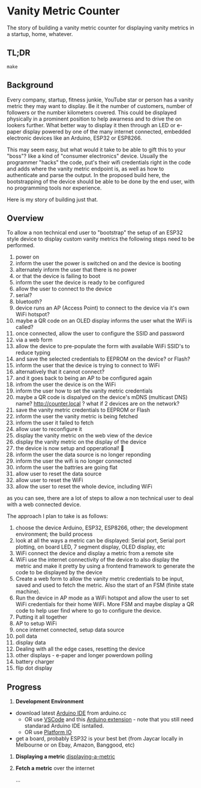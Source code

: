 # Vanity Metric Counter

The story of building a vanity metric counter for displaying vanity metrics in a startup, home, whatever.

## TL;DR

```
make
```

## Background

Every company, startup, fitness junkie, YouTube star or person has a vanity metric they may want to display. Be it the number of customers, number of followers or the number kilometers covered. This could be displayed physically in a prominent position to help awarness and to drive the on lookers further. What better way to display it then through an LED or e-paper display powered by one of the many internet connected, embedded electronic devices like an Arduino, ESP32 or ESP8266.

This may seem easy, but what would it take to be able to gift this to your "boss"? like a kind of "consumer electronics" device. Usually the programmer "hacks" the code, put's their wifi credentials right in the code and adds where the vanity metric endpoint is, as well as how to authenticate and parse the output. In the proposed build here, the bootstrapping of the device should be able to be done by the end user, with no programming tools nor experience.

Here is my story of building just that.

## Overview

To allow a non technical end user to "bootstrap" the setup of an ESP32 style device to display custom vanity metrics the following steps need to be performed.

1. power on
1. inform the user the power is switched on and the device is booting
  1. alternately inform the user that there is no power
  1. or that the device is failing to boot
1. inform the user the device is ready to be configured
1. allow the user to connect to the device
  1. serial?
  1. bluetooth?
  1. device runs an AP (Access Point) to connect to the device via it's own WiFi hotspot?
  1. maybe a QR code on an OLED display informs the user what the WiFi is called?
1. once connected, allow the user to configure the SSID and password
  1. via a web form
  1. allow the device to pre-populate the form with available WiFi SSID's to reduce typing
  1. and save the selected credentials to EEPROM on the device? or Flash?
1. inform the user that the device is trying to connect to WiFi
  1. alternatively that it cannot connect?
  1. and it goes back to being an AP to be configured again
1. infrom the user the device is on the WiFi
1. inform the user how to set the vanity metric credentials
  1. maybe a QR code is dispalyed on the device's mDNS (multicast DNS) name? http://counter.local ? what if 2 devices are on the network?
1. save the vanity metric credentials to EEPROM or Flash
1. inform the user the vanity metric is being fetched
  1. inform the user it failed to fetch
  1. allow user to reconfigure it
1. display the vanity metric on the web view of the device
1. display the vanity metric on the display of the device
1. the device is now setup and opperational! 🎉
1. inform the user the data source is no longer reponding
1. inform the user the wifi is no longer connected
1. inform the user the battries are going flat
1. allow user to reset the data source
1. allow user to reset the WiFi
1. allow the user to reset the whole device, including WiFi

as you can see, there are a lot of steps to allow a non technical user to deal with a web connected device.

The approach I plan to take is as follows:

1. choose the device Arduino, ESP32, ESP8266, other; the development environment; the build process
1. look at all the ways a metric can be displayed: Serial port, Serial port plotting, on board LED, 7 segment display, OLED display, etc
1. WiFi connect the device and display a metric from a remote site
1. WiFi use the internet connectivity of the device to also display the metric and make it pretty by using a frontend framework to generate the code to be displayed by the device
1. Create a web form to allow the vanity metric credentials to be input, saved and used to fetch the metric. Also the start of an FSM (finite state machine).
1. Run the device in AP mode as a WiFi hotspot and allow the user to set WiFi credentials for their home WiFi. More FSM and maybe display a QR code to help user find where to go to configure the device.
1. Putting it all together
  1. AP to setup WiFi
  1. once internet connected, setup data source
  1. poll data
  1. display data
1. Dealing with all the edge cases, resetting the device
1. other displays - e-paper and longer powerdown polling
1. battery charger
1. flip dot display

## Progress

1. **Development Environment**
  - download latest [Arduino IDE](https://www.arduino.cc/en/software) from arduino.cc
    - OR use [VSCode](https://code.visualstudio.com/) and this [Arduino extension](https://maker.pro/arduino/tutorial/how-to-use-visual-studio-code-for-arduino) - note that you still need standarad Arduino IDE isntalled.
    - OR use [Platform IO](https://platformio.org/platformio-ide)
  - get a board, probably ESP32 is your best bet (from Jaycar locally in Melbourne or on Ebay, Amazon, Banggood, etc)
1. **Displaying a metric**
   [displaying-a-metric](./displaying-a-metric)
1. **Fetch a metric** over the internet

   ...
